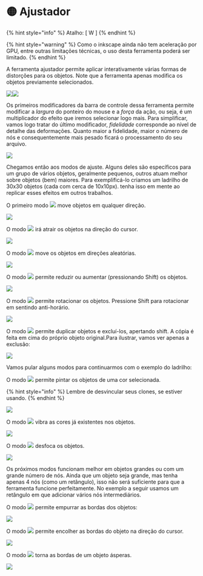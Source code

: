 # 🟡 Ajustador

{% hint style="info" %}
Atalho: \[ W ]
{% endhint %}

{% hint style="warning" %}
Como o inkscape ainda não tem aceleração por GPU, entre outras limitações técnicas, o uso desta ferramenta poderá ser limitado.
{% endhint %}

A ferramenta ajustador permite aplicar interativamente várias formas de distorções para os objetos. Note que a ferramenta apenas modifica os objetos previamente selecionados.

![](<../.gitbook/assets/image (14) (1).png>)![](<../.gitbook/assets/image (53) (1).png>)

Os primeiros modificadores da barra de controle dessa ferramenta permite modificar a _largura_ do ponteiro do mouse e a _força_ da ação, ou seja, é um multiplicador do efeito que iremos selecionar logo mais. Para simplificar, vamos logo tratar do último modificador, _fidelidade_ corresponde ao nível de detalhe das deformações. Quanto maior a fidelidade, maior o número de nós e consequentemente mais pesado ficará o processamento do seu arquivo.

![](<../.gitbook/assets/image (57).png>)

Chegamos então aos modos de ajuste. Alguns deles são específicos para um grupo de vários objetos, geralmente pequenos, outros atuam melhor sobre objetos (bem) maiores. Para exemplificá-lo criamos um ladrilho de 30x30 objetos (cada com cerca de 10x10px). tenha isso em mente ao replicar esses efeitos em outros trabalhos.

O primeiro modo ![](<../.gitbook/assets/image (37) (1) (1).png>) move objetos em qualquer direção.

![](<../.gitbook/assets/Peek 23-06-2022 04-24.gif>)

O modo ![](<../.gitbook/assets/image (1).png>) irá atrair os objetos na direção do cursor.

![](<../.gitbook/assets/Peek 23-06-2022 04-26.gif>)

O modo ![](<../.gitbook/assets/image (58) (1).png>) move os objetos em direções aleatórias.

![](<../.gitbook/assets/Peek 23-06-2022 04-29.gif>)

O modo ![](<../.gitbook/assets/image (15).png>) permite reduzir ou aumentar (pressionando Shift) os objetos.&#x20;

![](<../.gitbook/assets/Peek 23-06-2022 04-30.gif>)

O modo ![](<../.gitbook/assets/image (10).png>) permite rotacionar os objetos. Pressione Shift para rotacionar em sentindo anti-horário.

![](<../.gitbook/assets/Peek 23-06-2022 04-34.gif>)

O modo ![](<../.gitbook/assets/image (31).png>) permite duplicar objetos e excluí-los, apertando shift. A cópia é feita em cima do próprio objeto original.Para ilustrar, vamos ver apenas a exclusão:

![](<../.gitbook/assets/Peek 23-06-2022 04-38.gif>)

Vamos pular alguns modos para continuarmos com o exemplo do ladrilho:

O modo ![](<../.gitbook/assets/image (35) (1) (1).png>) permite pintar os objetos de uma cor selecionada.

{% hint style="info" %}
Lembre de desvincular seus clones, se estiver usando.&#x20;
{% endhint %}

![](<../.gitbook/assets/Peek 23-06-2022 04-42.gif>)

O modo ![](<../.gitbook/assets/image (56).png>) vibra as cores já existentes nos objetos.

![](<../.gitbook/assets/Peek 23-06-2022 04-49.gif>)

O modo ![](<../.gitbook/assets/image (40) (1).png>) desfoca os objetos.

![](<../.gitbook/assets/Peek 23-06-2022 04-50.gif>)

Os próximos modos funcionam melhor em objetos grandes ou com um grande número de nós. Ainda que um objeto seja grande, mas tenha apenas 4 nós (como um retângulo), isso não será suficiente para que a ferramenta funcione perfeitamente. No exemplo a seguir usamos um retângulo em que adicionar vários nós intermediários.

O modo ![](<../.gitbook/assets/image (33) (1) (1).png>) permite empurrar as bordas dos objetos:

![](<../.gitbook/assets/Peek 23-06-2022 04-56.gif>)

O modo ![](<../.gitbook/assets/image (2) (1) (1).png>) permite encolher as bordas do objeto na direção do cursor.

![](<../.gitbook/assets/Peek 23-06-2022 04-57.gif>)

O modo ![](<../.gitbook/assets/image (3).png>) torna as bordas de um objeto ásperas.

![](<../.gitbook/assets/Peek 23-06-2022 04-59.gif>)
